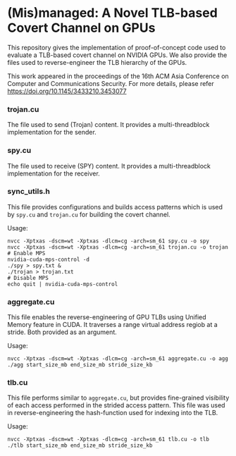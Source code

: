 # (Mis)managed: A Novel TLB-based Covert Channel on GPUs
This repository gives the implementation of proof-of-concept code used to evaluate a TLB-based covert channel on NVIDIA GPUs.
We also provide the files used to reverse-engineer the TLB hierarchy of the GPUs.

This work appeared in the proceedings of the 16th ACM Asia Conference on Computer and Communications Security. For more details, please refer https://doi.org/10.1145/3433210.3453077

### trojan.cu
The file used to send (Trojan) content. It provides a multi-threadblock implementation for the sender.

### spy.cu
The file used to receive (SPY) content. It provides a multi-threadblock implementation for the receiver.

### sync_utils.h
This file provides configurations and builds access patterns which is used by ```spy.cu``` and ```trojan.cu``` for building the covert channel.

Usage:
```
nvcc -Xptxas -dscm=wt -Xptxas -dlcm=cg -arch=sm_61 spy.cu -o spy
nvcc -Xptxas -dscm=wt -Xptxas -dlcm=cg -arch=sm_61 trojan.cu -o trojan
# Enable MPS
nvidia-cuda-mps-control -d
./spy > spy.txt &
./trojan > trojan.txt
# Disable MPS
echo quit | nvidia-cuda-mps-control
```

### aggregate.cu
This file enables the reverse-engineering of GPU TLBs using Unified Memory feature in CUDA. It traverses a range virtual address regiob at a stride. Both provided as an argument.

Usage:
```
nvcc -Xptxas -dscm=wt -Xptxas -dlcm=cg -arch=sm_61 aggregate.cu -o agg
./agg start_size_mb end_size_mb stride_size_kb
```

### tlb.cu
This file performs similar to ```aggregate.cu```, but provides fine-grained visibility of each access performed in the strided access pattern. This file was used in reverse-engineering the hash-function used for indexing into the TLB.

Usage:
```
nvcc -Xptxas -dscm=wt -Xptxas -dlcm=cg -arch=sm_61 tlb.cu -o tlb
./tlb start_size_mb end_size_mb stride_size_kb
```
